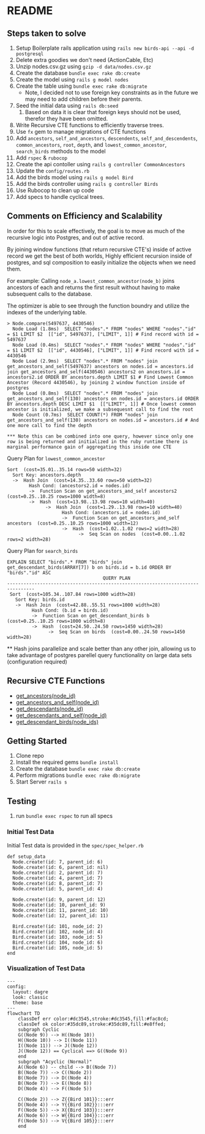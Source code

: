 # README

## Steps taken to solve
1. Setup Boilerplate rails application using `rails new birds-api --api -d postgresql`
2. Delete extra goodies we don't need (ActionCable, Etc)
3. Unzip nodes.csv.gz using `gzip -d data/nodes.csv.gz`
4. Create the database `bundle exec rake db:create`
5. Create the model using `rails g model nodes`
6. Create the table using `bundle exec rake db:migrate`
   * Note, I decided not to use foreign key constraints as in the future we may need to add children before their parents.
7. Seed the initial data using `rails db:seed`
   1. Based on data it is clear that foreign keys should not be used, therefor they have been omitted.
8. Write Recursive CTE functions to efficiently traverse trees.
9.  Use `fx` gem to manage migrations of CTE functions
10. Add `ancestors`, `self_and_ancestors`, `descendents`, `self_and_descendents`, `common_ancestors`, `root`, `depth`, and `lowest_common_ancestor`, `search_birds` methods to the model
11. Add `rspec` & `rubocop`
12. Create the api contoller using `rails g controller CommonAncestors`
13. Update the `config/routes.rb`
14. Add the birds model using `rails g model Bird`
15. Add the birds controller using `rails g controller Birds`
16. Use Rubocop to clean up code
17. Add specs to handle cyclical trees.

## Comments on Efficiency and Scalability
In order for this to scale effectively, the goal is to move as much of the recursive logic into Postgres, and out of active record.

By joining window functions (that return recursive CTE's) inside of active record we get the best of both worlds, Highly efficient recursion inside of postgres, and sql composition to easily initialize the objects when we need them.

For example: Calling `node_a.lowest_common_ancestor(node_b)` joins ancestors of each and returns the first result without having to make subsequent calls to the database.

The optimizer is able to see through the function boundry and utilize the indexes of the underlying table.

```
> Node.compare(5497637, 4430546)
  Node Load (1.8ms)  SELECT "nodes".* FROM "nodes" WHERE "nodes"."id" = $1 LIMIT $2  [["id", 5497637], ["LIMIT", 1]] # Find record with id = 5497637
  Node Load (0.4ms)  SELECT "nodes".* FROM "nodes" WHERE "nodes"."id" = $1 LIMIT $2  [["id", 4430546], ["LIMIT", 1]] # Find record with id = 4430546
  Node Load (2.9ms)  SELECT "nodes".* FROM "nodes" join get_ancestors_and_self(5497637) ancestors on nodes.id = ancestors.id join get_ancestors_and_self(4430546) ancestors2 on ancestors.id = ancestors2.id ORDER BY ancestors.depth LIMIT $1 # Find Lowest Common Ancestor (Record 4430546), by joining 2 window function inside of postgres
  Node Load (0.8ms)  SELECT "nodes".* FROM "nodes" join get_ancestors_and_self(130) ancestors on nodes.id = ancestors.id ORDER BY ancestors.depth DESC LIMIT $1  [["LIMIT", 1]] # Once lowest common ancestor is initialized, we make a subsequesnt call to find the root
  Node Count (0.7ms)  SELECT COUNT(*) FROM "nodes" join get_ancestors_and_self(130) ancestors on nodes.id = ancestors.id # And one more call to find the depth

*** Note this can be combined into one query, however since only one row is being returned and initialized in the ruby runtime there is marginal performance gain of aggregating this inside one CTE
```

Query Plan for `lowest_common_ancestor`
```
Sort  (cost=35.01..35.14 rows=50 width=32)
  Sort Key: ancestors.depth
  ->  Hash Join  (cost=14.35..33.60 rows=50 width=32)
        Hash Cond: (ancestors2.id = nodes.id)
        ->  Function Scan on get_ancestors_and_self ancestors2  (cost=0.25..10.25 rows=1000 width=8)
        ->  Hash  (cost=13.98..13.98 rows=10 width=40)
              ->  Hash Join  (cost=1.29..13.98 rows=10 width=40)
                    Hash Cond: (ancestors.id = nodes.id)
                    ->  Function Scan on get_ancestors_and_self ancestors  (cost=0.25..10.25 rows=1000 width=12)
                    ->  Hash  (cost=1.02..1.02 rows=2 width=28)
                          ->  Seq Scan on nodes  (cost=0.00..1.02 rows=2 width=28)
```

Query Plan for `search_birds`
```
EXPLAIN SELECT "birds".* FROM "birds" join get_descendant_birds(ARRAY[7]) b on birds.id = b.id ORDER BY "birds"."id" ASC
                                   QUERY PLAN
--------------------------------------------------------------------------------
 Sort  (cost=105.34..107.84 rows=1000 width=28)
   Sort Key: birds.id
   ->  Hash Join  (cost=42.88..55.51 rows=1000 width=28)
         Hash Cond: (b.id = birds.id)
         ->  Function Scan on get_descendant_birds b  (cost=0.25..10.25 rows=1000 width=8)
         ->  Hash  (cost=24.50..24.50 rows=1450 width=28)
               ->  Seq Scan on birds  (cost=0.00..24.50 rows=1450 width=28)
```

** Hash joins parallelize and scale better than any other join, allowing us to take advantage of postgres parellel query functionality on large data sets (configuration required)

## Recursive CTE Functions
* [get_ancestors(node_id)](db/functions/get_ancestors_v01.sql)
* [get_ancestors_and_self(node_id)](db/functions/get_ancestors_and_self_v01.sql)
* [get_descendants(node_id)](db/functions/get_descendants_v01.sql)
* [get_descendants_and_self(node_id)](db/functions/get_descendants_and_self_v01.sql)
* [get_descendant_birds(node_ids)](db/functions/get_descendant_birds_v01.sql)

## Getting Started
1. Clone repo
2. Install the required gems `bundle install`
3. Create the database `bundle exec rake db:create`
4. Perform migrations `bundle exec rake db:migrate`
5. Start Server `rails s`

## Testing
1. run `bundle exec rspec` to run all specs

### Initial Test Data 
Initial Test data is provided in the `spec/spec_helper.rb`
```
def setup_data
  Node.create!(id: 7, parent_id: 6)
  Node.create!(id: 6, parent_id: nil)
  Node.create!(id: 2, parent_id: 7)
  Node.create!(id: 4, parent_id: 7)
  Node.create!(id: 8, parent_id: 7)
  Node.create!(id: 5, parent_id: 4)

  Node.create!(id: 9, parent_id: 12)
  Node.create!(id: 10, parent_id: 9)
  Node.create!(id: 11, parent_id: 10)
  Node.create!(id: 12, parent_id: 11)

  Bird.create!(id: 101, node_id: 2)
  Bird.create!(id: 102, node_id: 4)
  Bird.create!(id: 103, node_id: 5)
  Bird.create!(id: 104, node_id: 6)
  Bird.create!(id: 105, node_id: 5)
end
```


### Visualization of Test Data

```mermaid
---
config:
  layout: dagre
  look: classic
  theme: base
---
flowchart TD
    classDef err color:#dc3545,stroke:#dc3545,fill:#fac8cd;
    classDef ok color:#35dc89,stroke:#35dc89,fill:#e8ffed;
    subgraph Cyclic
    G((Node 9)) --> H((Node 10))
    H((Node 10)) --> I((Node 11))
    I((Node 11)) --> J((Node 12))
    J((Node 12)) == Cyclical ==> G((Node 9))
    end
    subgraph "Acyclic (Normal)"
    A((Node 6)) -- child --> B((Node 7))
    B((Node 7)) --> C((Node 2))
    B((Node 7)) --> D((Node 4))
    B((Node 7)) --> E((Node 8))
    D((Node 4)) --> F((Node 5))
    
    C((Node 2)) --> Z{{Bird 101}}:::err
    D((Node 4)) --> Y{{Bird 102}}:::err
    F((Node 5)) --> X{{Bird 103}}:::err
    A((Node 6)) --> W{{Bird 104}}:::err
    F((Node 5)) --> V{{Bird 105}}:::err
    end
```